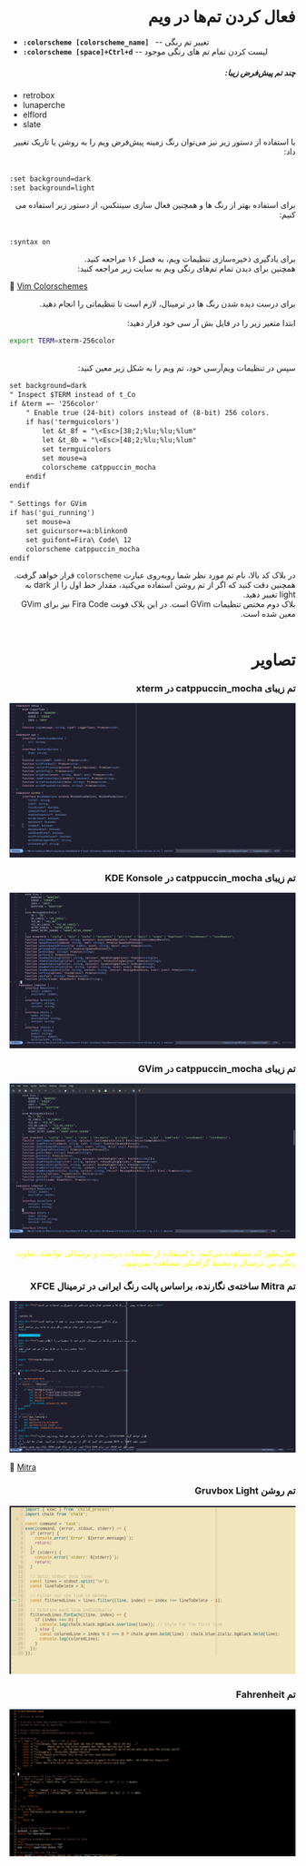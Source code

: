 <div dir="rtl"><h1 id="colo"> فعال کردن تم‌ها در ویم</h1></div>

-   **`:colorscheme [colorscheme_name] `** -- تغییر تم رنگی
-   **`:colorscheme [space]+Ctrl+d`** -- لیست کردن تمام تم های رنگی موجود

<div dir="rtl"><h5>چند تم پیش‌فرض زیبا:</h5></div>

- retrobox
- lunaperche
- elflord
- slate

<div dir="rtl">با استفاده از دستور زیر نیز می‌توان رنگ زمینه پیش‌فرض ویم را به روشن یا تاریک تغییر داد:</div>
<br>

```
:set background=dark
:set background=light
```
<div dir="rtl">برای استفاده بهتر  از رنگ ها و همچنین فعال سازی سینتکس، از دستور زیر استفاده می کنیم:</div>
<br>

```
:syntax on
```
<div dir="rtl">برای یادگیری ذخیره‌سازی تنظیمات ویم، به فصل ۱۶ مراجعه کنید.
<br>
همچنین برای دیدن تمام تم‌های رنگی ویم به سایت زیر مراجعه کنید:
</div>

🔗 [Vim Colorschemes](https://tilde.club/~woland/vim-colorschemes/)

<div dir="rtl">برای درست دیده شدن رنگ ها در ترمینال، لازم است تا تنظیماتی را انجام دهید.
<br> 
<br> 
ابتدا متغیر زیر را در فایل بش آر سی خود قرار دهید:
</div>

```sh
export TERM=xterm-256color
```
<br> 

<div dir="rtl">سپس در تنظیمات ویم‌آرسی خود، تم ویم را به شکل زیر معین کنید:</div>

```vim
set background=dark
" Inspect $TERM instead of t_Co
if &term =~ '256color'
	" Enable true (24-bit) colors instead of (8-bit) 256 colors.
	if has('termguicolors')
		let &t_8f = "\<Esc>[38;2;%lu;%lu;%lum"
		let &t_8b = "\<Esc>[48;2;%lu;%lu;%lum"
		set termguicolors
		set mouse=a
		colorscheme catppuccin_mocha
	endif
endif

" Settings for GVim
if has('gui_running')
	set mouse=a
	set guicursor+=a:blinkon0
	set guifont=Fira\ Code\ 12
	colorscheme catppuccin_mocha
endif
```
<div dir="rtl">در بلاک کد بالا، نام تم مورد نظر شما روبه‌روی عبارت <code>colorscheme</code> قرار خواهد گرفت.
<br> 
همچنین دقت کنید که اگر از تم روشن استفاده می‌کنید، مقدار خط اول را از dark به light تغییر دهید.
<br> 
بلاک دوم مختص تنظیمات GVim است. در این بلاک فونت Fira Code نیز برای GVim معین شده است.
</div>
<br>
<div dir="rtl"><h1>تصاویر</h1>
<h3> تم زیبای catppuccin_mocha در xterm</h3></div>

![image](./media/xterm.png)

<div dir="rtl"><h3> تم زیبای catppuccin_mocha در KDE Konsole</h3></div>

![image](./media/konsole.png)

<div dir="rtl"><h3> تم زیبای catppuccin_mocha در GVim</h3></div>

![image](./media/gvim.png)

<div style="color:yellow;" dir="rtl">همان‌طور که مشاهده می‌کنید، با استفاده از تنظیمات درست و ترمینالی توانمند، تفاوت رنگی بین ترمینال و محیط گرافیکی مشاهده نمی‌شود.
</div>


<div dir="rtl"><h3>تم Mitra ساخته‌ی نگارنده، براساس پالت رنگ ایرانی در ترمینال XFCE</h3></div>

![image](./media/xfce.png)

🔗 [Mitra](https://github.com/wolandark/Mitra-Vim)

<div dir="rtl"><h3>تم روشن Gruvbox Light</h3></div>

![image](./media/gruvbox.png)


<div dir="rtl"><h3>تم Fahrenheit</h3></div>

![image](./media/fahrenheit.png)





